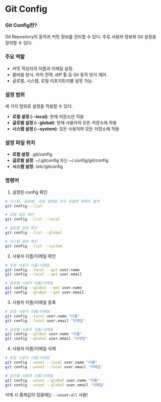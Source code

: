 # Git Config

### Git Config란? 
Git Repository의 동작과 커밋 정보를 관리할 수 있다. 
주로 사용자 정보와 Git 설정을 정의할 수 있다. 

### 주요 역할
- 커밋 작성자의 이름과 이메일 설정.
- 줄바꿈 방식, 머지 전략, diff 툴 등 Git 동작 방식 제어.
- 글로벌, 시스템, 로컬 리포지토리별 설정 가능.

### 설정 범위
세 가지 범위로 설정을 적용할 수 있다. 
- **로컬 설정 (--local)**: 현재 저장소만 적용 
- **글로벌 설정 (--global)**: 현재 사용자의 모든 저장소에 적용
- **시스템 설정 (--system)**: 모든 사용자와 모든 저장소에 적용 

### 설정 파일 위치 
- **로컬 설정**: .git/config
- **글로벌 설정**: ~/.gitconfig 또는 ~/.config/git/config
- **시스템 설정**: /etc/gitconfig

### 명령어

1. 설정된 config 확인
```bash
# 시스템, 글로벌, 로컬 설정을 모두 포함한 목록이 출력
git config --list 

# 로컬 설정 확인 
git config --list --local

# 글로벌 설정 확인
git config --list --global

# 시스템 설정 확인
git config --list --system
```


2. 사용자 이름/이메일 확인
```bash
# 로컬 사용자 이름/이메일
git config --local --get user.name
git config --local --get user.email

# 글로벌 사용자 이름/이메일
git config --global --get user.name
git config --global --get user.email
```

3. 사용자 이름/이메일 등록
```bash
# 로컬 사용자 이름/이메일
git config --local user.name "이름"
git config --local user.email "이메일"

# 글로벌 사용자 이름/이메일
git config --global user.name "이름"
git config --global user.email "이메일"
```

4. 사용자 이름/이메일 삭제
```bash
# 로컬 사용자 이름/이메일
git config --unset --local user.name "이름"
git config --unset --local user.email "이메일"

# 글로벌 사용자 이름/이메일
git config --unset --global user.name "이름"
git config --unset --global user.email "이메일"
```

삭제 시 중복값이 있을때는 `--unset-all` 사용! 